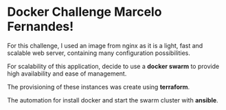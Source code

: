 # Docker Challenge Marcelo Fernandes!

For this challenge, I used an image from nginx as it is a light, fast and scalable web server, containing many configuration possibilities.

For scalability of this application, decide to use a **docker swarm** to provide high availability and ease of management.

The provisioning of these instances was create using **terraform**.

The automation for install docker and start the swarm cluster with **ansible**.
